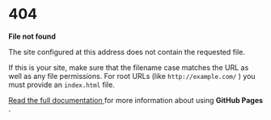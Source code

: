 # 404

 **File not found** 

The site configured at this address does not
        contain the requested file.

If this is your site, make sure that the filename case matches the URL
        as well as any file permissions.
For root URLs (like `http://example.com/` ) you must provide an `index.html` file.

[ Read the full documentation ](https://help.github.com/pages/)for more information about using **GitHub Pages** .